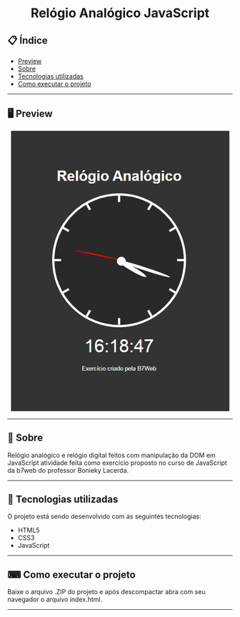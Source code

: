 <h1 align="center">
  Relógio Analógico JavaScript
</h1>

## 📋 Índice

- [Preview](#-Preview)
- [Sobre](#-Sobre)
- [Tecnologias utilizadas](#-Tecnologias-utilizadas)
- [Como executar o projeto](#-Como-executar-o-projeto)

---

## 🖥 Preview

<p align="center">
  <img src="index.jpg">
</p>

---

## 📖 Sobre 

Relógio analógico e relógio digital feitos com manipulação da DOM em JavaScript atividade feita como exercício proposto no curso de JavaScript da b7web do professor Bonieky Lacerda.

---

## 🚀 Tecnologias utilizadas
O projeto está sendo desenvolvido com as seguintes tecnologias:
- HTML5
- CSS3
- JavaScript

---

## ⌨ Como executar o projeto

Baixe o arquivo .ZIP do projeto e após descompactar abra com seu navegador o arquivo index.html.

---